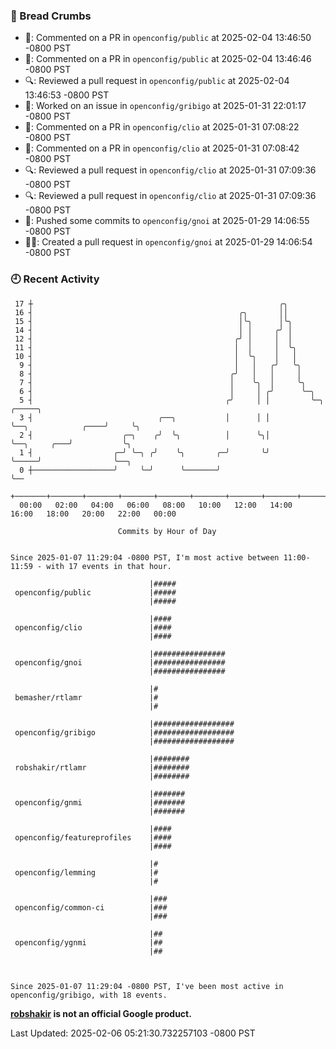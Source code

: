 ### 🍞 Bread Crumbs

 * 💬: Commented on a PR in  `openconfig/public` at 2025-02-04 13:46:50 -0800 PST
 * 💬: Commented on a PR in  `openconfig/public` at 2025-02-04 13:46:46 -0800 PST
 * 🔍: Reviewed a pull request in  `openconfig/public` at 2025-02-04 13:46:53 -0800 PST
 * 👀: Worked on an issue in `openconfig/gribigo` at 2025-01-31 22:01:17 -0800 PST
 * 💬: Commented on a PR in  `openconfig/clio` at 2025-01-31 07:08:22 -0800 PST
 * 💬: Commented on a PR in  `openconfig/clio` at 2025-01-31 07:08:42 -0800 PST
 * 🔍: Reviewed a pull request in  `openconfig/clio` at 2025-01-31 07:09:36 -0800 PST
 * 🔍: Reviewed a pull request in  `openconfig/clio` at 2025-01-31 07:09:36 -0800 PST
 * 🚢: Pushed some commits to `openconfig/gnoi` at 2025-01-29 14:06:55 -0800 PST
 * ✍🏼: Created a pull request in `openconfig/gnoi` at 2025-01-29 14:06:54 -0800 PST

### 🕘 Recent Activity
```
 17 ┼                                                       ╭╮
 16 ┤                                              ╭╮       ││
 15 ┤                                              │╰╮      │╰╮
 14 ┤                                              │ │     ╭╯ │
 12 ┤                                             ╭╯ │     │  │
 11 ┤                                             │  │     │  ╰╮
 10 ┤                                             │  ╰╮    │   │
  9 ┤                                             │   │   ╭╯   ╰╮
  8 ┤                                            ╭╯   │   │     │
  7 ┤                                            │    ╰╮  │     ╰╮
  6 ┤                                            │     │ ╭╯      ╰─╮
  5 ┤                                           ╭╯     │ │         ╰─╮                    ╭─────╮
  3 ┤                            ╭──╮           │      │ │           ╰──╮            ╭────╯     ╰╮
  2 ┤                    ╭─╮    ╭╯  ╰╮          │      ╰╮│              ╰──╮     ╭───╯           ╰╮
  1 ┤                  ╭─╯ ╰─╮ ╭╯    ╰╮       ╭─╯       ╰╯                 ╰─────╯                ╰──╮
  0 ┼──────────────────╯     ╰─╯      ╰───────╯                                                      ╰──
    +───────+───────+───────+───────+───────+───────+───────+───────+───────+───────+───────+───────+────
  00:00   02:00   04:00   06:00   08:00   10:00   12:00   14:00   16:00   18:00   20:00   22:00   00:00   

						Commits by Hour of Day


Since 2025-01-07 11:29:04 -0800 PST, I'm most active between 11:00-11:59 - with 17 events in that hour.

```



```
                               |#####
 openconfig/public             |#####
                               |#####

                               |####
 openconfig/clio               |####
                               |####

                               |################
 openconfig/gnoi               |################
                               |################

                               |#
 bemasher/rtlamr               |#
                               |#

                               |##################
 openconfig/gribigo            |##################
                               |##################

                               |########
 robshakir/rtlamr              |########
                               |########

                               |#######
 openconfig/gnmi               |#######
                               |#######

                               |####
 openconfig/featureprofiles    |####
                               |####

                               |#
 openconfig/lemming            |#
                               |#

                               |###
 openconfig/common-ci          |###
                               |###

                               |##
 openconfig/ygnmi              |##
                               |##



Since 2025-01-07 11:29:04 -0800 PST, I've been most active in openconfig/gribigo, with 18 events.

```
**[robshakir](mailto:robjs@google.com) is not an official Google product.**  


Last Updated: 2025-02-06 05:21:30.732257103 -0800 PST
